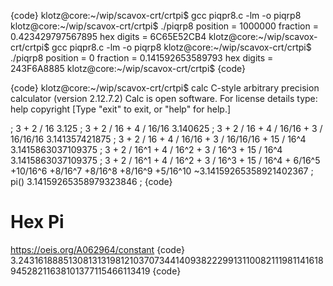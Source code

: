 

{code}
klotz@core:~/wip/scavox-crt/crtpi$ gcc piqpr8.c -lm -o piqrp8
klotz@core:~/wip/scavox-crt/crtpi$ ./piqrp8 
 position = 1000000
 fraction = 0.423429797567895 
 hex digits =  6C65E52CB4
klotz@core:~/wip/scavox-crt/crtpi$ gcc piqpr8.c -lm -o piqrp8
klotz@core:~/wip/scavox-crt/crtpi$ ./piqrp8 
 position = 0
 fraction = 0.141592653589793 
 hex digits =  243F6A8885
klotz@core:~/wip/scavox-crt/crtpi$
{code}

{code}
klotz@core:~/wip/scavox-crt/crtpi$ calc
C-style arbitrary precision calculator (version 2.12.7.2)
Calc is open software. For license details type:  help copyright
[Type "exit" to exit, or "help" for help.]

; 3 + 2 / 16
	3.125
; 3 + 2 / 16 + 4 / 16/16 
	3.140625
; 3 + 2 / 16 + 4 / 16/16 + 3 / 16/16/16
	3.141357421875
; 3 + 2 / 16 + 4 / 16/16 + 3 / 16/16/16 + 15 / 16^4
	3.1415863037109375
; 3 + 2 / 16^1 + 4 / 16^2 + 3 / 16^3 + 15 / 16^4
	3.1415863037109375
; 3 + 2 / 16^1 + 4 / 16^2 + 3 / 16^3 + 15 / 16^4 + 6/16^5 +10/16^6 +8/16^7 +8/16^8 +8/16^9 +5/16^10
	~3.14159265358921402367
; pi()
	 3.14159265358979323846
;
{code}

# Hex Pi
https://oeis.org/A062964/constant
{code}
3.24316188851308131319812103707344140938222991311008211198114161894528211638101377115466113419
{code}

